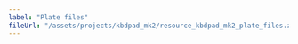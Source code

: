 ```yaml
---
label: "Plate files"
fileUrl: "/assets/projects/kbdpad_mk2/resource_kbdpad_mk2_plate_files.zip"
---
```


